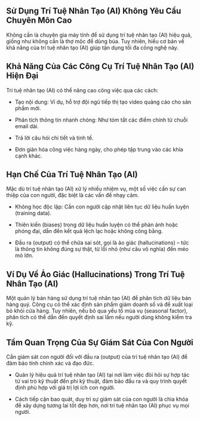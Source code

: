 ## Sử Dụng Trí Tuệ Nhân Tạo (AI) Không Yêu Cầu Chuyên Môn Cao

Không cần là chuyên gia máy tính để sử dụng trí tuệ nhân tạo (AI) hiệu quả, giống như không cần là thợ mộc để dùng búa. Tuy nhiên, hiểu cơ bản về khả năng của trí tuệ nhân tạo (AI) giúp tận dụng tối đa công nghệ này.

## Khả Năng Của Các Công Cụ Trí Tuệ Nhân Tạo (AI) Hiện Đại

Trí tuệ nhân tạo (AI) có thể nâng cao công việc qua các cách:

- Tạo nội dung: Ví dụ, hỗ trợ đội ngũ tiếp thị tạo video quảng cáo cho sản phẩm mới.
    
- Phân tích thông tin nhanh chóng: Như tóm tắt các điểm chính từ chuỗi email dài.
    
- Trả lời câu hỏi chi tiết và tinh tế.
    
- Đơn giản hóa công việc hàng ngày, cho phép tập trung vào các khía cạnh khác.
    

## Hạn Chế Của Trí Tuệ Nhân Tạo (AI)

Mặc dù trí tuệ nhân tạo (AI) xử lý nhiều nhiệm vụ, một số việc cần sự can thiệp của con người, đặc biệt là các vấn đề nhạy cảm.

- Không học độc lập: Cần con người cập nhật liên tục dữ liệu huấn luyện (training data).
    
- Thiên kiến (biases) trong dữ liệu huấn luyện có thể phản ánh hoặc phóng đại, dẫn đến kết quả lệch lạc hoặc không công bằng.
    
- Đầu ra (output) có thể chứa sai sót, gọi là ảo giác (hallucinations) – tức là thông tin không đúng sự thật, từ lỗi nhỏ (như câu vô nghĩa) đến méo mó lớn.
    

## Ví Dụ Về Ảo Giác (Hallucinations) Trong Trí Tuệ Nhân Tạo (AI)

Một quản lý bán hàng sử dụng trí tuệ nhân tạo (AI) để phân tích dữ liệu bán hàng quý. Công cụ có thể xác định sản phẩm giảm doanh số và đề xuất loại bỏ khỏi cửa hàng. Tuy nhiên, nếu bỏ qua yếu tố mùa vụ (seasonal factor), phân tích có thể dẫn đến quyết định sai lầm nếu người dùng không kiểm tra kỹ.

## Tầm Quan Trọng Của Sự Giám Sát Của Con Người

Cần giám sát con người đối với đầu ra (output) của trí tuệ nhân tạo (AI) để đảm bảo tính chính xác và đạo đức.

- Quản lý hiệu quả trí tuệ nhân tạo (AI) tại nơi làm việc đòi hỏi sự hợp tác từ vai trò kỹ thuật đến phi kỹ thuật, đảm bảo đầu ra và quy trình quyết định phù hợp với giá trị lợi ích con người.
    
- Cách tiếp cận bao quát, duy trì sự giám sát của con người là chìa khóa để xây dựng tương lai tốt đẹp hơn, nơi trí tuệ nhân tạo (AI) phục vụ mọi người.